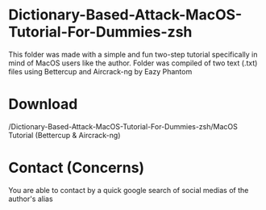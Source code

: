 # Dictionary-Based-Attack-MacOS-Tutorial-For-Dummies-zsh
This folder was made with a simple and fun two-step tutorial specifically in mind of MacOS users like the author. Folder was compiled of two text (.txt) files using Bettercup and Aircrack-ng by Eazy Phantom

# Download
/Dictionary-Based-Attack-MacOS-Tutorial-For-Dummies-zsh/MacOS Tutorial (Bettercup & Aircrack-ng)

# Contact (Concerns)
You are able to contact by a quick google search of social medias of the author's alias
